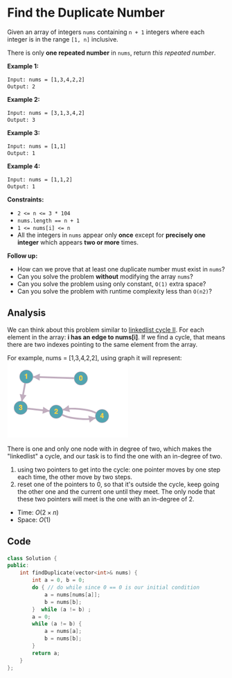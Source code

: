 # Find the Duplicate Number

Given an array of integers `nums` containing `n + 1` integers where each integer is in the range `[1, n]` inclusive.

There is only **one repeated number** in `nums`, return *this repeated number*.

 

**Example 1:**

```
Input: nums = [1,3,4,2,2]
Output: 2
```

**Example 2:**

```
Input: nums = [3,1,3,4,2]
Output: 3
```

**Example 3:**

```
Input: nums = [1,1]
Output: 1
```

**Example 4:**

```
Input: nums = [1,1,2]
Output: 1
```

 

**Constraints:**

- `2 <= n <= 3 * 104`
- `nums.length == n + 1`
- `1 <= nums[i] <= n`
- All the integers in `nums` appear only **once** except for **precisely one integer** which appears **two or more** times.

 

**Follow up:**

- How can we prove that at least one duplicate number must exist in `nums`?
- Can you solve the problem **without** modifying the array `nums`?
- Can you solve the problem using only constant, `O(1)` extra space?
- Can you solve the problem with runtime complexity less than `O(n2)`?

## Analysis

We can think about this problem similar to [linkedlist cycle II](https://leetcode.com/problems/linked-list-cycle-ii/). For each element in the array:
**i has an edge to nums[i]**. If we find a cycle, that means there are two indexes pointing to the same element from the array.

For example, nums = [1,3,4,2,2], using graph it will represent:
![Screen Shot 2020-08-28 at 5.41.14 PM.png](resources/DA8A7D1672BF53EEBA8436037A32904B.png)

There is one and only one node with in degree of two, which makes the "linkedlist" a cycle, and our task is to find the one with an in-degree of two.

1. using two pointers to get into the cycle: one pointer moves by one step each time, the other move by two steps.
2. reset one of the pointers to 0, so that it's outside the cycle, keep going the other one and the current one until they meet. The only node that these two pointers will meet is the one with an in-degree of 2.

* Time: $O(2 \times n)$
* Space: $O(1)$

## Code

```c++
class Solution {
public:
    int findDuplicate(vector<int>& nums) {
        int a = 0, b = 0;
        do { // do while since 0 == 0 is our initial condition
            a = nums[nums[a]];
            b = nums[b];
        }  while (a != b) ;
        a = 0;
        while (a != b) {
            a = nums[a];
            b = nums[b];
        }
        return a;
    }
};
```

